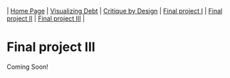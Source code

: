 | [Home Page](https://yicenma.github.io/tswd-portfolio) | [Visualizing Debt](visualizing-government-debt.md) | [Critique by Design](critique-by-design.md) | [Final project I](final-project-part-one.md) | [Final project II](final-project-part-two.md) | [Final project III](final-project-part-three.md) |

# Final project III
Coming Soon!

